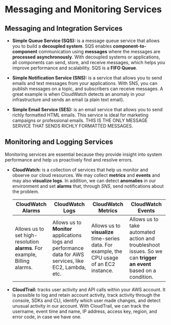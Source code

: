 # Messaging and Monitoring Services

## Messaging and Integration Services

- **Simple Queue Service (SQS):** is a message queue service that allows you to build a **decoupled system**. SQS enables **component-to-component** communication using **messages** where the messages are **processed** **asynchronously**. With decoupled systems or applications, all components can send, store, and receive messages, which helps you improve performance and scalability. SQS is a **FIFO Queue**.

- **Simple Notification Service (SNS):** is a service that allows you to send emails and text messages from your applications. With SNS, you can publish messages on a topic, and subscribers can receive messages. A great example is when CloudWatch detects an anomaly in your infrastructure and sends an email (a plain text email).

- **Simple Email Service (SES):** is an email service that allows you to send richly formatted HTML emails. This service is ideal for marketing campaigns or professional emails. THIS IS THE ONLY MESSAGE SERVICE THAT SENDS RICHLY FORMATTED MESSAGES.

## Monitoring and Logging Services

Monitoring services are essential because they provide insight into system performance and help us proactively find and resolve errors.

- **CloudWatch:** is a collection of services that help us monitor and observe our cloud resources. We may collect **metrics** and **events** and may also **visualize logs**. In addition, we can detect **anomalies** in our environment and set **alarms** that, through *SNS*, send notifications about the problem.

    | CloudWatch Alarms | CloudWatch Logs | CloudWatch Metrics | CloudWatch Events |
    |-------------------|-----------------|--------------------|-------------------|
    | Allows us to set high-resolution **alarms**. For example, Billing alarms. | Allows us to **Monitor** applications logs and performance data for AWS services, like EC2, Lambda, etc. | Allows us to **visualize** time-series data. For example, the CPU usage of an EC2 instance. | Allows us to take automated action and troubleshoot issues. So we can **trigger an event** based on a condition. |

- **CloudTrail:** tracks user activity and API calls within your AWS account. It is possible to log and retain account activity, track activity through the console, SDKs and CLI, identify which user made changes, and detect unusual activity in our account. With CloudTrail, we can track the username, event time and name, IP address, access key, region, and error code, in case we have one.
